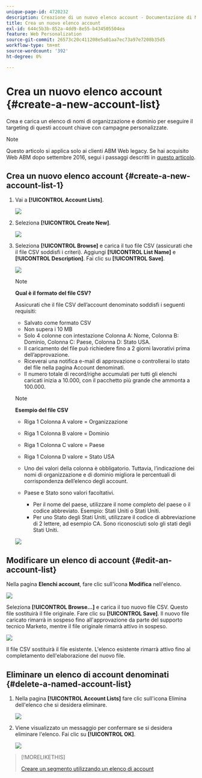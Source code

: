 ```yaml
---
unique-page-id: 4720232
description: Creazione di un nuovo elenco account - Documentazione di Marketo - Documentazione del prodotto
title: Crea un nuovo elenco account
exl-id: 644c5b3b-852a-4dd9-8e55-b434505504ea
feature: Web Personalization
source-git-commit: 26573c20c411208e5a01aa7ec73a97e7208b35d5
workflow-type: tm+mt
source-wordcount: '392'
ht-degree: 0%

---
```


# Crea un nuovo elenco account {#create-a-new-account-list}

Crea e carica un elenco di nomi di organizzazione e dominio per eseguire il targeting di questi account chiave con campagne personalizzate.

>[!NOTE]
>
>Questo articolo si applica solo ai clienti ABM Web legacy. Se hai acquisito Web ABM dopo settembre 2016, segui i passaggi descritti in [questo articolo](https://docs.marketo.com/display/DOCS/Account+Lists#AccountLists-CreateaNewAccountList).

## Crea un nuovo elenco account {#create-a-new-account-list-1}

1. Vai a **[!UICONTROL Account Lists]**.

   ![](assets/dropdown-account-lists-hand.jpg)

1. Seleziona **[!UICONTROL Create New]**.

   ![](assets/create-new-account-list-hand.jpg)

1. Seleziona **[!UICONTROL Browse]** e carica il tuo file CSV (assicurati che il file CSV soddisfi i criteri). Aggiungi **[!UICONTROL List Name]** e **[!UICONTROL Description]**. Fai clic su **[!UICONTROL Save]**.

   ![](assets/create-account-list-hands.jpg)

   >[!NOTE]
   >
   >**Qual è il formato del file CSV?**
   >
   >Assicurati che il file CSV dell’account denominato soddisfi i seguenti requisiti:
   >
   >* Salvato come formato CSV
   >* Non supera i 10 MB
   >* Solo 4 colonne con intestazione Colonna A: Nome, Colonna B: Dominio, Colonna C: Paese, Colonna D: Stato USA.
   >* Il caricamento del file può richiedere fino a 2 giorni lavorativi prima dell’approvazione.
   >* Riceverai una notifica e-mail di approvazione o controllerai lo stato del file nella pagina Account denominati.
   >* Il numero totale di record/righe accumulati per tutti gli elenchi caricati inizia a 10.000, con il pacchetto più grande che ammonta a 100.000.

   >[!NOTE]
   >
   >**Esempio del file CSV**
   >
   >* Riga 1 Colonna A valore = Organizzazione
   >* Riga 1 Colonna B valore = Dominio
   >* Riga 1 Colonna C valore = Paese
   >* Riga 1 Colonna D valore = Stato USA
   >* Uno dei valori della colonna è obbligatorio. Tuttavia, l’indicazione dei nomi di organizzazione e di dominio migliora le percentuali di corrispondenza dell’elenco degli account.
   >* Paese e Stato sono valori facoltativi.
   >
   >   * Per il nome del paese, utilizzare il nome completo del paese o il codice abbreviato. Esempio: Stati Uniti o Stati Uniti.
   >   * Per uno Stato degli Stati Uniti, utilizzare il codice di abbreviazione di 2 lettere, ad esempio CA. Sono riconosciuti solo gli stati degli Stati Uniti.
   >
   >![](assets/image2015-2-25-12-3a19-3a10.png)

## Modificare un elenco di account {#edit-an-account-list}

Nella pagina **Elenchi account**, fare clic sull&#39;icona **Modifica** nell&#39;elenco.

![](assets/create-new-account-list-edit.jpg)

Seleziona **[!UICONTROL Browse...]** e carica il tuo nuovo file CSV. Questo file sostituirà il file originale. Fare clic su **[!UICONTROL Save]**. Il nuovo file caricato rimarrà in sospeso fino all&#39;approvazione da parte del supporto tecnico Marketo, mentre il file originale rimarrà attivo in sospeso.

![](assets/set-account-list-edit-hands.jpg)

Il file CSV sostituirà il file esistente. L&#39;elenco esistente rimarrà attivo fino al completamento dell&#39;elaborazione del nuovo file.

## Eliminare un elenco di account denominati {#delete-a-named-account-list}

1. Nella pagina **[!UICONTROL Account Lists]** fare clic sull&#39;icona Elimina dell&#39;elenco che si desidera eliminare.

   ![](assets/create-new-account-list-delete.jpg)

1. Viene visualizzato un messaggio per confermare se si desidera eliminare l&#39;elenco. Fai clic su **[!UICONTROL OK]**.

   ![](assets/delete-notification-hand.jpg)

>[!MORELIKETHIS]
>
>[Creare un segmento utilizzando un elenco di account](/help/marketo/product-docs/web-personalization/account-based-web-marketing/create-a-segment-using-an-account-list.md)
